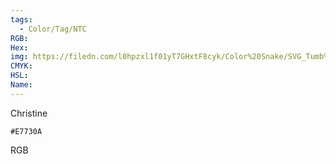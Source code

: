 ```yaml
---
tags:
  - Color/Tag/NTC
RGB:
Hex:
img: https://filedn.com/l0hpzxl1f01yT7GHxtF8cyk/Color%20Snake/SVG_Tumb%20Mass%20No%20Name/E7730A.svg
CMYK:
HSL:
Name:
---
```

Christine
```palette
#E7730A
```
RGB
